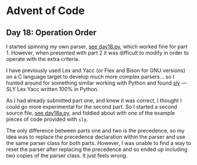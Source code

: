 # Advent of Code

## Day 18: Operation Order

I started spinning my own parser, [see day18.py](day18.py), which worked fine for part 1. However, when presented with
part 2 it was difficult to modify in order to operate with the extra criteria.

I have previously used Lex and Yacc (or Flex and Bison for GNU versions) on a C language target to develop much more
complex parsers… so I hunted around for something similar working with Python and
found [sly](https://github.com/dabeaz/sly) —SLY Lex Yacc written 100% in Python.

As I had already submitted part one, and knew it was correct, I thought I could go more experimental for the second
part. So I started a second source file, [see day18a.py](day18a.py), and fiddled about with one of the example pieces of
code provided with `sly`.

The only difference between parts one and two is the precedence, so my idea was to replace the precedence declaration
within the parser and use the same parser class for both parts. However, I was unable to find a way to reset the parser
after replacing the precedence and so ended up including two copies of the parser class. It just feels wrong.